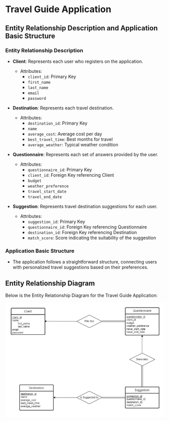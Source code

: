 # Travel Guide Application

## Entity Relationship Description and Application Basic Structure

### Entity Relationship Description
- **Client**: Represents each user who registers on the application.
  - Attributes:
    - `client_id`: Primary Key
    - `first_name`
    - `last_name`
    - `email`
    - `password`

- **Destination**: Represents each travel destination.
  - Attributes:
    - `destination_id`: Primary Key
    - `name`
    - `average_cost`: Average cost per day
    - `best_travel_time`: Best months for travel
    - `average_weather`: Typical weather condition

- **Questionnaire**: Represents each set of answers provided by the user.
  - Attributes:
    - `questionnaire_id`: Primary Key
    - `client_id`: Foreign Key referencing Client
    - `budget`
    - `weather_preference`
    - `travel_start_date`
    - `travel_end_date`

- **Suggestion**: Represents travel destination suggestions for each user.
  - Attributes:
    - `suggestion_id`: Primary Key
    - `questionnaire_id`: Foreign Key referencing Questionnaire
    - `destination_id`: Foreign Key referencing Destination
    - `match_score`: Score indicating the suitability of the suggestion

### Application Basic Structure
- The application follows a straightforward structure, connecting users with personalized travel suggestions based on their preferences.

## Entity Relationship Diagram

Below is the Entity Relationship Diagram for the Travel Guide Application:

![Entity Relationship Diagram](docs/TravelGuideERModel.jpg)
